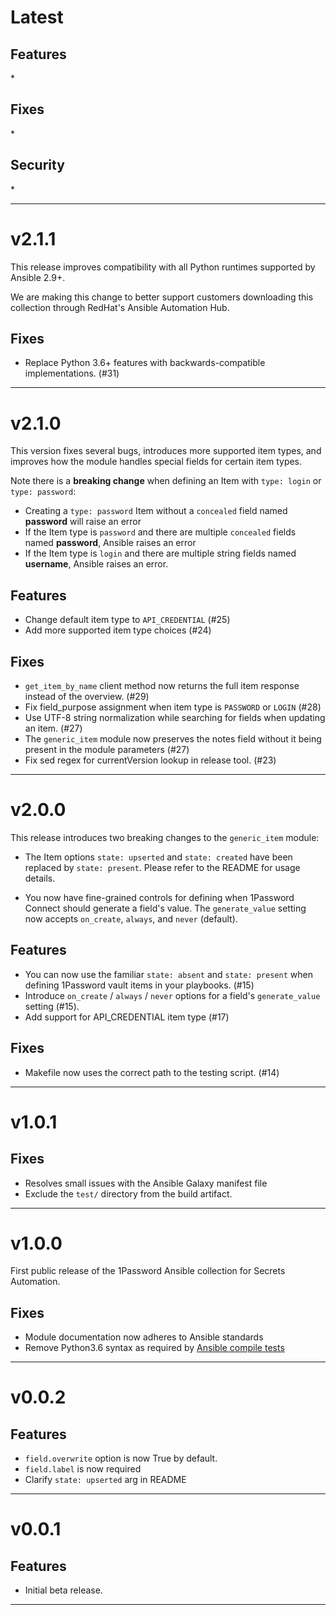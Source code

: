 [//]: # (START/LATEST)
# Latest

## Features
[//]: # (* A user-friendly description of a new feature. {issue-number})
* 

## Fixes
[//]: # (* A user-friendly description of a fix. {issue-number})
* 

## Security
[//]: # (* A user-friendly description of a security fix. {issue-number})
* 

---

[//]: # (START/v2.1.1)
# v2.1.1

This release improves compatibility with all Python runtimes supported by Ansible 2.9+. 

We are making this change to better support customers downloading this collection through RedHat's Ansible Automation Hub. 

## Fixes
[//]: # (* A user-friendly description of a fix. {issue-number})
* Replace Python 3.6+ features with backwards-compatible implementations. (#31)

---

[//]: # (START/v2.1.0)
# v2.1.0

This version fixes several bugs, introduces more supported item types, and improves how the module handles special fields for certain item types. 

Note there is a **breaking change** when defining an Item with `type: login` or `type: password`:

* Creating a `type: password` Item without a `concealed` field named **password** will raise an error
* If the Item type is `password` and there are multiple `concealed` fields named **password**, Ansible raises an error
* If the Item type is `login` and there are multiple string fields named **username**, Ansible raises an error.

## Features
 * Change default item type to `API_CREDENTIAL` (#25)
 * Add more supported item type choices (#24)

## Fixes
 * `get_item_by_name` client method now returns the full item response instead of the overview. (#29)
 * Fix field_purpose assignment when item type is `PASSWORD` or `LOGIN` (#28)  
 * Use UTF-8 string normalization while searching for fields when updating an item. (#27)  
 * The `generic_item` module now preserves the notes field without it being present in the module parameters (#27)  
 * Fix sed regex for currentVersion lookup in release tool. (#23)

---

[//]: # (START/v2.0.0)
# v2.0.0

This release introduces two breaking changes to the `generic_item` module:

- The Item options `state: upserted` and `state: created` have been replaced by `state: present`. Please refer to the README for usage details.

- You now have fine-grained controls for defining when 1Password Connect should generate a field's value. The `generate_value` setting now accepts `on_create`, `always`, and `never` (default).

## Features
[//]: # (* A user-friendly description of a new feature. {issue-number})
  * You can now use the familiar `state: absent` and `state: present` when defining 1Password vault items in your playbooks. (#15)
  * Introduce `on_create` / `always` / `never` options for a field's `generate_value` setting (#15).
  * Add support for API_CREDENTIAL item type (#17)


## Fixes
[//]: # (* A user-friendly description of a fix. {issue-number})

 * Makefile now uses the correct path to the testing script. (#14)

---

[//]: # (START/v1.0.1)
# v1.0.1

## Fixes
[//]: # (* A user-friendly description of a fix. {issue-number})
* Resolves small issues with the Ansible Galaxy manifest file
* Exclude the `test/` directory from the build artifact.

---

[//]: # (START/v1.0.0)
# v1.0.0

First public release of the 1Password Ansible collection for Secrets Automation.

## Fixes
* Module documentation now adheres to Ansible standards
* Remove Python3.6 syntax as required by [Ansible compile tests](https://docs.ansible.com/ansible/latest/dev_guide/testing_compile.html#testing-compile)

---

[//]: # (START/v0.0.2)
# v0.0.2

## Features
* `field.overwrite` option is now True by default.
* `field.label` is now required
* Clarify `state: upserted` arg in README

---

[//]: # (START/v0.0.1)
# v0.0.1

## Features
* Initial beta release.

---
